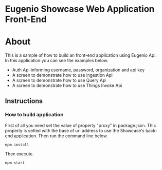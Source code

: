 # Eugenio Showcase Web Application Front-End

# About
This is a sample of how to build an front-end application using Eugenio Api. In this application you can see the examples below.

* Auth Api informing username, password, organization and api key
* A screen to demonstrate how to use Ingestion Api
* A screen to demonstrate how to use Query Api
* A screen to demonstrate how to use Things Invoke Api

## Instructions
### How to build application
First of all you need set the value of property "proxy" in package.json. This property is setted with the base of uri address to use the Showcase's back-end application. Then run the command line below.

```
npm install
```

Then execute.

```
npm start
```